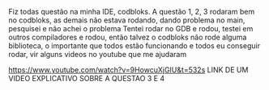 Fiz todas questão na minha IDE, codbloks.
A questão 1, 2, 3 rodaram bem no codbloks, as demais não estava rodando, dando problema no main, pesquisei e não achei o problema
Tentei rodar no GDB e rodou, testei em outros compiladores e rodou, então talvez o codbloks não rode alguma biblioteca,
o importante que todos estão funcionando e todos eu conseguir rodar, vir alguns videos no youtube que me ajudaram 

https://www.youtube.com/watch?v=9HowcuXjGIU&t=532s
LINK DE UM VIDEO EXPLICATIVO SOBRE A QUESTAO 3 E 4
